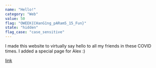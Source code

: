 ```yaml
---
name: "Hello!"
category: "Web"
value: 50
flag: "OWEEK{CHanG1ng_pARam5_15_Fun}"
state: "hidden"
flag_case: "case_sensitive"
---
```


I made this website to virtually say hello to all my friends in these COVID times. I added a special page for Alex :)

[link](https://hello.unswsecurity.com)
